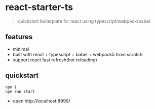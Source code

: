 # react-starter-ts

> quickstart boilerplate for react using typescript/webpack/babel

## features

- minimal
- built with react + typescript + babel + webpack5 from scratch
- support react fast refresh(hot reloading)

## quickstart

```shell
npm i
npm run start
```

- open http://localhost:8999/
